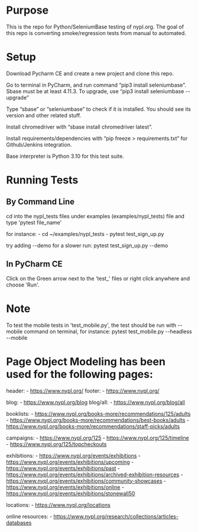 # Purpose

This is the repo for Python/SeleniumBase testing of nypl.org. The goal of this repo is converting smoke/regression tests from manual to automated.

# Setup

Download Pycharm CE and create a new project and clone this repo.

Go to terminal in PyCharm, and run command “pip3 install seleniumbase”. Sbase must be at least 4.11.3. To upgrade, use “pip3 install seleniumbase --upgrade” 

Type “sbase” or “seleniumbase” to check if it is installed. You should see its version and other related stuff.

Install chromedriver with “sbase install chromedriver latest”.

Install requirements/dependencies with “pip freeze > requirements.txt” for Github/Jenkins integration.

Base interpreter is Python 3.10 for this test suite.

# Running Tests
 ## By Command Line
 
 cd into the nypl_tests files under examples (examples/nypl_tests) file and type 'pytest file_name'
 
 for instance: - cd ~/examples/nypl_tests 
               - pytest test_sign_up.py
               
 try adding --demo for a slower run:
 pytest test_sign_up.py --demo

               
 ## In PyCharm CE
 
 Click on the Green arrow next to the 'test_' files or right click anywhere and choose 'Run'.
 
 # Note
 
 To test the mobile tests in 'test_mobile.py', the test should be run with --mobile command on terminal, for instance:
 pytest test_mobile.py --headless --mobile



# Page Object Modeling has been used for the following pages:

header:           - https://www.nypl.org/
footer:           - https://www.nypl.org/



blog:             - https://www.nypl.org/blog
blog/all:         - https://www.nypl.org/blog/all

booklists:        - https://www.nypl.org/books-more/recommendations/125/adults
                  - https://www.nypl.org/books-more/recommendations/best-books/adults
                  - https://www.nypl.org/books-more/recommendations/staff-picks/adults
           
campaigns:        - https://www.nypl.org/125
                  - https://www.nypl.org/125/timeline
                  - https://www.nypl.org/125/topcheckouts
           
exhibitions:      - https://www.nypl.org/events/exhibitions
                  - https://www.nypl.org/events/exhibitions/upcoming
                  - https://www.nypl.org/events/exhibitions/past
                  - https://www.nypl.org/events/exhibitions/archived-exhibition-resources
                  - https://www.nypl.org/events/exhibitions/community-showcases
                  - https://www.nypl.org/events/exhibitions/online
                  - https://www.nypl.org/events/exhibitions/stonewall50
             
locations:        - https://www.nypl.org/locations

online resources: - https://www.nypl.org/research/collections/articles-databases





